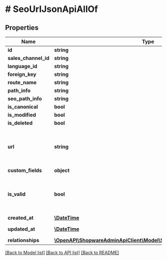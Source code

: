# # SeoUrlJsonApiAllOf

## Properties

Name | Type | Description | Notes
------------ | ------------- | ------------- | -------------
**id** | **string** |  | [optional]
**sales_channel_id** | **string** |  | [optional]
**language_id** | **string** |  |
**foreign_key** | **string** |  |
**route_name** | **string** |  |
**path_info** | **string** |  |
**seo_path_info** | **string** |  |
**is_canonical** | **bool** |  | [optional]
**is_modified** | **bool** |  | [optional]
**is_deleted** | **bool** |  | [optional]
**url** | **string** | Runtime field, cannot be used as part of the criteria. | [optional]
**custom_fields** | **object** |  | [optional]
**is_valid** | **bool** | Runtime field, cannot be used as part of the criteria. | [optional]
**created_at** | [**\DateTime**](\DateTime.md) |  | [readonly]
**updated_at** | [**\DateTime**](\DateTime.md) |  | [optional] [readonly]
**relationships** | [**\OpenAPI\ShopwareAdminApiClient\Model\SeoUrlJsonApiAllOfRelationships**](SeoUrlJsonApiAllOfRelationships.md) |  | [optional]

[[Back to Model list]](../../README.md#models) [[Back to API list]](../../README.md#endpoints) [[Back to README]](../../README.md)

